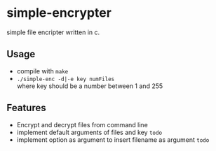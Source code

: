 # simple-encrypter 
simple file encripter written in c.  

## Usage
- compile with `make`
- `./simple-enc -d|-e key numFiles `  
    where key should be a number between 1 and 255

## Features
- Encrypt and decrypt files from command line 
- implement default arguments of files and key `todo`
- implement option as argument to insert filename as argument `todo`
